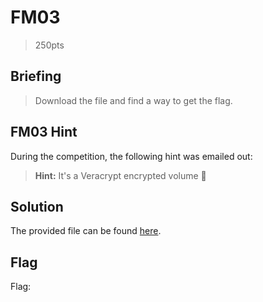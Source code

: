 # FM03
> 250pts

## Briefing
> Download the file and find a way to get the flag.

## FM03 Hint
During the competition, the following hint was emailed out:

> **Hint:** It's a Veracrypt encrypted volume 🤔

## Solution
The provided file can be found [here](fm03.zip).

## Flag
Flag: ` `
